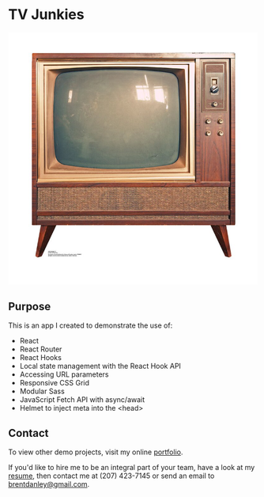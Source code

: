 # TV Junkies

![Retro TV](./public/images/retro_tv.jpg)

## Purpose
                
This is an app I created to demonstrate the use of:</p>

- React
- React Router
- React Hooks
- Local state management with the React Hook API
- Accessing URL parameters
- Responsive CSS Grid
- Modular Sass
- JavaScript Fetch API with async/await
- Helmet to inject meta into the &lt;head&gt;

## Contact

To view other demo projects, visit my online [portfolio](https://brentdanley.codes/portfolio).  

If you'd like to hire me to be an integral part of your team, have a look at my [resume](https://brentdanley.codes/resume/), then contact me at (207) 423-7145 or send an email to [brentdanley@gmail.com](mailto:brentdanley@gmail.com).
